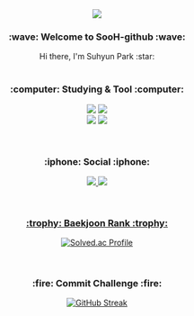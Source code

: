 <div align="center"><img src="https://capsule-render.vercel.app/api?type=waving&color=auto&height=200&section=header&text=SooH&fontSize=80"/></div>
<h3 align="center">:wave: Welcome to SooH-github :wave:</h3>
<div align="center">Hi there, I'm Suhyun Park :star:</div>
<br>

<h3 align="center">:computer: Studying & Tool :computer:</h3>
<p align="center">
  <img src="https://img.shields.io/badge/Python-3766AB.svg?style=flat-square&logo=Python&logoColor=white"/>
  <img src="https://img.shields.io/badge/MySQL-4479A1.svg?style=flat-square&logo=MySQL&logoColor=white"/>
<br>
  <img src="https://img.shields.io/badge/Visual Studio Code-007ACC.svg?style=flat-square&logo=Visual Studio Code&logoColor=white"/>
  <img src="https://img.shields.io/badge/GitHub-181717.svg?style=flat-square&logo=GitHub&logoColor=white"/>
</p>
<br>

<h3 align="center">:iphone: Social :iphone:</h3>
<p align="center">
   <a href="mailto:andnan2244@kyonggi.ac.kr"><img src="https://img.shields.io/badge/Gmail-EA4335.svg?style=flat-square&logo=Gmail&logoColor=white"/>
   <a href="https://www.instagram.com/sooh_098/"><img src="https://img.shields.io/badge/Instagram-E4405F.svg?style=flat-square&logo=Instagram&logoColor=white"/>
</p>
<br>

<h3 align="center">:trophy: Baekjoon Rank :trophy:</h3>
<div align="center">
  
  [![Solved.ac Profile](http://mazassumnida.wtf/api/v2/generate_badge?boj=sooh098)](https://solved.ac/sooh098)
</div>
<br>

<h3 align="center">:fire: Commit Challenge :fire:</h3>
<div align="center">

  [![GitHub Streak](https://streak-stats.demolab.com/?user=SooH-github&theme=default)](https://git.io/streak-stats)
</div>
